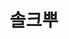 ---
title: "솔크뿌"
layout: tag
permalink: /tags/솔크뿌/
author_profile: true
sidebar_main: true
taxonomy: 솔크뿌
---